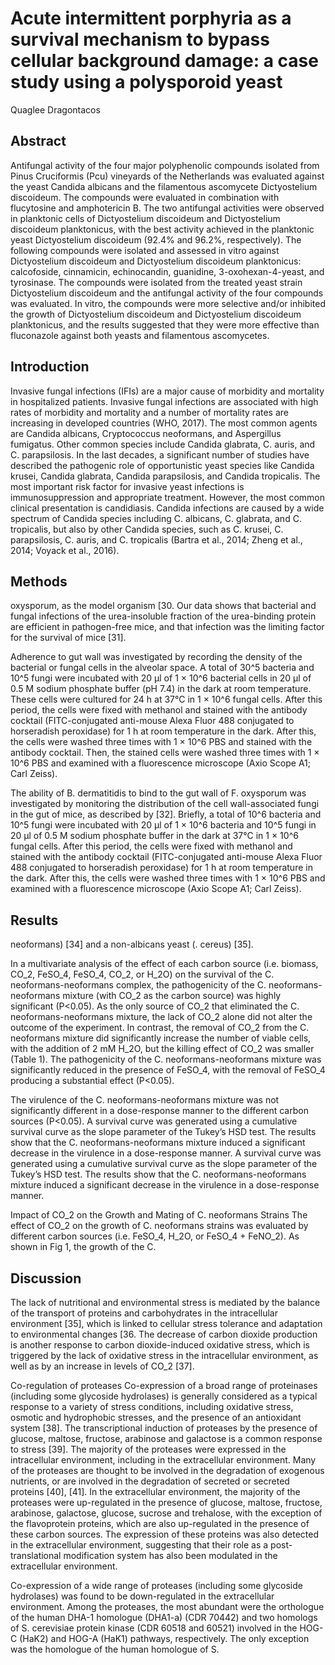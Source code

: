 # Acute intermittent porphyria as a survival mechanism to bypass cellular background damage: a case study using a polysporoid yeast
Quaglee Dragontacos


## Abstract
Antifungal activity of the four major polyphenolic compounds isolated from Pinus Cruciformis (Pcu) vineyards of the Netherlands was evaluated against the yeast Candida albicans and the filamentous ascomycete Dictyostelium discoideum. The compounds were evaluated in combination with flucytosine and amphotericin B. The two antifungal activities were observed in planktonic cells of Dictyostelium discoideum and Dictyostelium discoideum planktonicus, with the best activity achieved in the planktonic yeast Dictyostelium discoideum (92.4% and 96.2%, respectively). The following compounds were isolated and assessed in vitro against Dictyostelium discoideum and Dictyostelium discoideum planktonicus: calcofoside, cinnamicin, echinocandin, guanidine, 3-oxohexan-4-yeast, and tyrosinase. The compounds were isolated from the treated yeast strain Dictyostelium discoideum and the antifungal activity of the four compounds was evaluated. In vitro, the compounds were more selective and/or inhibited the growth of Dictyostelium discoideum and Dictyostelium discoideum planktonicus, and the results suggested that they were more effective than fluconazole against both yeasts and filamentous ascomycetes.


## Introduction
Invasive fungal infections (IFIs) are a major cause of morbidity and mortality in hospitalized patients. Invasive fungal infections are associated with high rates of morbidity and mortality and a number of mortality rates are increasing in developed countries (WHO, 2017). The most common agents are Candida albicans, Cryptococcus neoformans, and Aspergillus fumigatus. Other common species include Candida glabrata, C. auris, and C. parapsilosis. In the last decades, a significant number of studies have described the pathogenic role of opportunistic yeast species like Candida krusei, Candida glabrata, Candida parapsilosis, and Candida tropicalis. The most important risk factor for invasive yeast infections is immunosuppression and appropriate treatment. However, the most common clinical presentation is candidiasis. Candida infections are caused by a wide spectrum of Candida species including C. albicans, C. glabrata, and C. tropicalis, but also by other Candida species, such as C. krusei, C. parapsilosis, C. auris, and C. tropicalis (Bartra et al., 2014; Zheng et al., 2014; Voyack et al., 2016).


## Methods
oxysporum, as the model organism [30. Our data shows that bacterial and fungal infections of the urea-insoluble fraction of the urea-binding protein are efficient in pathogen-free mice, and that infection was the limiting factor for the survival of mice [31].

Adherence to gut wall was investigated by recording the density of the bacterial or fungal cells in the alveolar space. A total of 30^5 bacteria and 10^5 fungi were incubated with 20 µl of 1 × 10^6 bacterial cells in 20 µl of 0.5 M sodium phosphate buffer (pH 7.4) in the dark at room temperature. These cells were cultured for 24 h at 37°C in 1 × 10^6 fungal cells. After this period, the cells were fixed with methanol and stained with the antibody cocktail (FITC-conjugated anti-mouse Alexa Fluor 488 conjugated to horseradish peroxidase) for 1 h at room temperature in the dark. After this, the cells were washed three times with 1 × 10^6 PBS and stained with the antibody cocktail. Then, the stained cells were washed three times with 1 × 10^6 PBS and examined with a fluorescence microscope (Axio Scope A1; Carl Zeiss).

The ability of B. dermatitidis to bind to the gut wall of F. oxysporum was investigated by monitoring the distribution of the cell wall-associated fungi in the gut of mice, as described by [32]. Briefly, a total of 10^6 bacteria and 10^5 fungi were incubated with 20 µl of 1 × 10^6 bacteria and 10^5 fungi in 20 µl of 0.5 M sodium phosphate buffer in the dark at 37°C in 1 × 10^6 fungal cells. After this period, the cells were fixed with methanol and stained with the antibody cocktail (FITC-conjugated anti-mouse Alexa Fluor 488 conjugated to horseradish peroxidase) for 1 h at room temperature in the dark. After this, the cells were washed three times with 1 × 10^6 PBS and examined with a fluorescence microscope (Axio Scope A1; Carl Zeiss).


## Results
neoformans) [34] and a non-albicans yeast (. cereus) [35].

In a multivariate analysis of the effect of each carbon source (i.e. biomass, CO_2, FeSO_4, FeSO_4, CO_2, or H_2O) on the survival of the C. neoformans-neoformans complex, the pathogenicity of the C. neoformans-neoformans mixture (with CO_2 as the carbon source) was highly significant (P<0.05). As the only source of CO_2 that eliminated the C. neoformans-neoformans mixture, the lack of CO_2 alone did not alter the outcome of the experiment. In contrast, the removal of CO_2 from the C. neoformans mixture did significantly increase the number of viable cells, with the addition of 2 mM H_2O, but the killing effect of CO_2 was smaller (Table 1). The pathogenicity of the C. neoformans-neoformans mixture was significantly reduced in the presence of FeSO_4, with the removal of FeSO_4 producing a substantial effect (P<0.05).

The virulence of the C. neoformans-neoformans mixture was not significantly different in a dose-response manner to the different carbon sources (P<0.05). A survival curve was generated using a cumulative survival curve as the slope parameter of the Tukey’s HSD test. The results show that the C. neoformans-neoformans mixture induced a significant decrease in the virulence in a dose-response manner. A survival curve was generated using a cumulative survival curve as the slope parameter of the Tukey’s HSD test. The results show that the C. neoformans-neoformans mixture induced a significant decrease in the virulence in a dose-response manner.

Impact of CO_2 on the Growth and Mating of C. neoformans Strains
The effect of CO_2 on the growth of C. neoformans strains was evaluated by different carbon sources (i.e. FeSO_4, H_2O, or FeSO_4 + FeNO_2). As shown in Fig 1, the growth of the C.


## Discussion
The lack of nutritional and environmental stress is mediated by the balance of the transport of proteins and carbohydrates in the intracellular environment [35], which is linked to cellular stress tolerance and adaptation to environmental changes [36. The decrease of carbon dioxide production is another response to carbon dioxide-induced oxidative stress, which is triggered by the lack of oxidative stress in the intracellular environment, as well as by an increase in levels of CO_2 [37].

Co-regulation of proteases
Co-expression of a broad range of proteinases (including some glycoside hydrolases) is generally considered as a typical response to a variety of stress conditions, including oxidative stress, osmotic and hydrophobic stresses, and the presence of an antioxidant system [38]. The transcriptional induction of proteases by the presence of glucose, maltose, fructose, arabinose and galactose is a common response to stress [39]. The majority of the proteases were expressed in the intracellular environment, including in the extracellular environment. Many of the proteases are thought to be involved in the degradation of exogenous nutrients, or are involved in the degradation of secreted or secreted proteins [40], [41]. In the extracellular environment, the majority of the proteases were up-regulated in the presence of glucose, maltose, fructose, arabinose, galactose, glucose, sucrose and trehalose, with the exception of the flavoprotein proteins, which are also up-regulated in the presence of these carbon sources. The expression of these proteins was also detected in the extracellular environment, suggesting that their role as a post-translational modification system has also been modulated in the extracellular environment.

Co-expression of a wide range of proteases (including some glycoside hydrolases) was found to be down-regulated in the extracellular environment. Among the proteases, the most abundant were the orthologue of the human DHA-1 homologue (DHA1-a) (CDR 70442) and two homologs of S. cerevisiae protein kinase (CDR 60518 and 60521) involved in the HOG-C (HaK2) and HOG-A (HaK1) pathways, respectively. The only exception was the homologue of the human homologue of S.
